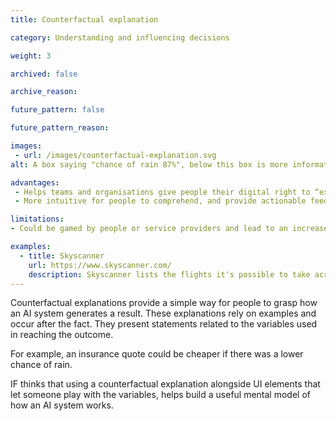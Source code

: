 ```yaml
---
title: Counterfactual explanation

category: Understanding and influencing decisions

weight: 3

archived: false

archive_reason:

future_pattern: false

future_pattern_reason:

images:
 - url: /images/counterfactual-explanation.svg
alt: A box saying "chance of rain 87%", below this box is more information saying "if below 64%, your quote would have been cheaper"

advantages:
 - Helps teams and organisations give people their digital right to “explanation” in a way that does not overwhelm them with technical details.
 - More intuitive for people to comprehend, and provide actionable feedback.

limitations:
- Could be gamed by people or service providers and lead to an increase in the number of false inputs.

examples:
  - title: Skyscanner
    url: https://www.skyscanner.com/
    description: Skyscanner lists the flights it's possible to take across a day. The prices for those flights are also listed, so a user can see that travelling at different times impacts the price they could pay.
---
```


Counterfactual explanations provide a simple way for people to grasp how an AI system generates a result. These explanations rely on examples and occur after the fact. They present statements related to the variables used in reaching the outcome.

For example, an insurance quote could be cheaper if there was a lower chance of rain.

IF thinks that using a counterfactual explanation alongside UI elements that let someone play with the variables, helps build a useful mental model of how an AI system works.

